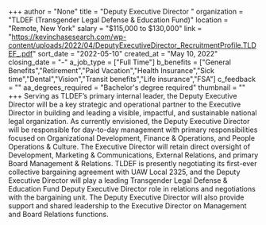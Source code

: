 +++
author = "None"
title = "Deputy Executive Director "
organization = "TLDEF (Transgender Legal Defense & Education Fund)"
location = "Remote, New York"
salary = "$115,000 to $130,000"
link = "https://kevinchasesearch.com/wp-content/uploads/2022/04/DeputyExecutiveDirector_RecruitmentProfile.TLDEF_.pdf"
sort_date = "2022-05-10"
created_at = "May 10, 2022"
closing_date = "-"
a_job_type = ["Full Time"]
b_benefits = ["General Benefits","Retirement","Paid Vacation","Health Insurance","Sick time","Dental","Vision","Transit benefits","Life insurance","FSA"]
c_feedback = ""
aa_degrees_required = "Bachelor's degree required"
thumbnail = ""
+++
Serving as TLDEF’s primary internal leader, the Deputy Executive Director will be a key strategic and operational partner to the Executive Director in building and leading a visible, impactful, and sustainable national legal organization. As currently envisioned, the Deputy Executive Director will be responsible for day-to-day management with primary responsibilities focused on Organizational Development, Finance & Operations, and People Operations & Culture. The Executive Director will retain direct oversight of Development, Marketing & Communications, External Relations, and primary Board Management & Relations. TLDEF is presently negotiating its first-ever collective bargaining agreement with UAW Local 2325, and the Deputy Executive Director will play a leading Transgender Legal Defense & Education Fund Deputy Executive Director role in relations and negotiations with the bargaining unit. The Deputy Executive Director will also provide support and shared leadership to the Executive Director on Management and Board Relations functions.